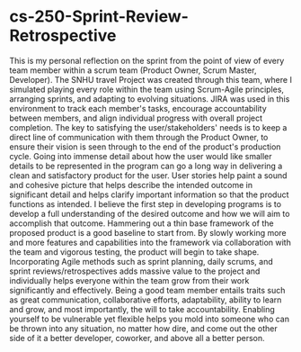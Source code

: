 # cs-250-Sprint-Review-Retrospective
This is my personal reflection on the sprint from the point of view of every team member within a scrum team (Product Owner, Scrum Master, Developer). The SNHU travel Project was created through this team, where I simulated playing every role within the team using Scrum-Agile principles, arranging sprints, and adapting to evolving situations. JIRA was used in this environment to track each member's tasks, encourage accountability between members, and align individual progress with overall project completion.
The key to satisfying the user/stakeholders' needs is to keep a direct line of communication with them through the Product Owner, to ensure their vision is seen through to the end of the product's production cycle. Going into immense detail about how the user would like smaller details to be represented in the program can go a long way in delivering a clean and satisfactory product for the user. User stories help paint a sound and cohesive picture that helps describe the intended outcome in significant detail and helps clarify important information so that the product functions as intended.
I believe the first step in developing programs is to develop a full understanding of the desired outcome and how we will aim to accomplish that outcome. Hammering out a thin base framework of the proposed product is a good baseline to start from. By slowly working more and more features and capabilities into the framework via collaboration with the team and vigorous testing, the product will begin to take shape. Incorporating Agile methods such as sprint planning, daily scrums, and sprint reviews/retrospectives adds massive value to the project and individually helps everyone within the team grow from their work significantly and effectively.
Being a good team member entails traits such as great communication, collaborative efforts, adaptability, ability to learn and grow, and most importantly, the will to take accountability. Enabling yourself to be vulnerable yet flexible helps you mold into someone who can be thrown into any situation, no matter how dire, and come out the other side of it a better developer, coworker, and above all a better person. 

